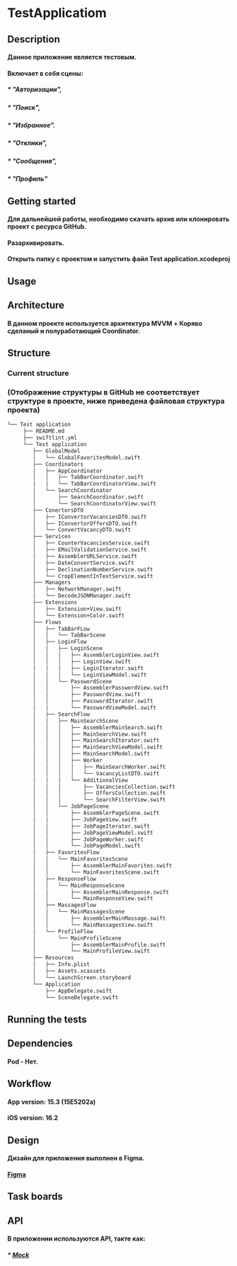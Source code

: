 # TestApplicatiom

## Description
#### Данное приложение является тестовым. 
#### Включает в себя сцены:
##### * "Авторизации",
##### * "Поиск",
##### * "Избранное".
##### * "Отклики", 
##### * "Сообщения",
##### * "Профиль"

## Getting started
#### Для дальнейшей работы, необходимо скачать архив или клонировать проект с ресурса GitHub.
#### Разархивировать.
#### Открыть папку с проектом и запустить файл Test application.xcodeproj

## Usage
####

## Architecture
#### В данном проекте используется архитектура MVVM + Коряво сделаный и полуработающий Coordinator.

## Structure
### Current structure 
### (Отображение структуры в GitHub не соответствует структуре в проекте, ниже приведена файловая структура проекта)

``` bash
└── Test application
     ├── README.md
     ├── swiftlint.yml
     └── Test application
        ├── GlobalModel
        │   └── GlobalFavoritesModel.swift
        ├── Coordinators
        │   ├── AppCoordinator
        │   │   ├── TabBarCoordinator.swift
        │   │   └── TabBarCoordinatorView.swift
        │   └── SearchCoordinator
        │       ├── SearchCoordinator.swift
        │       └── SearchCoordinatorView.swift
        ├── ConertorsDTO
        │   ├── IConvertorVacanciesDTO.swift
        │   ├── IConvertorOffersDTO.swift
        │   └── ConvertVacancyDTO.swift
        ├── Services
        │   ├── CounterVacanciesService.swift
        │   ├── EMailValidationService.swift
        │   ├── AssemblerURLService.swift
        │   ├── DateConvertService.swift
        │   ├── DeclinationNumberService.swift
        │   └── CropElementInTextService.swift
        ├── Managers
        │   ├── NetworkManager.swift
        │   └── DecodeJSONManager.swift
        ├── Extensions
        │   ├── Extension+View.swift
        │   └── Extension+Color.swift
        ├── Flows
       	│   ├── TabBarFLow
        │   │   └── TabBarScene
        │   ├── LoginFlow
        │   │   ├── LoginScene
        │   │   │	├── AssemblerLoginView.swift
        │   │   │	├── LoginView.swift
        │   │   │	├── LoginIterator.swift
        │   │   │	└── LoginViewModel.swift
        │   │   └── PasswordScene
        │   │    	├── AssemblerPasswordView.swift
        │   │    	├── PasswordView.swift
        │   │    	├── PasswordIterator.swift
        │   │    	└── PasswordViewModel.swift
        │   ├── SearchFlow
        │   │   ├── MainSearchScene
        │   │   │	├── AssemblerMainSearch.swift
        │   │   │ 	├── MainSearchView.swift
        │   │   │	├── MainSearchIterator.swift
        │   │   │	├── MainSearchViewModel.swift
        │   │   │	├── MainSearchModel.swift
        │   │   │	├── Worker
        │   │   │	│	├── MainSearchWorker.swift
        │   │   │	│	└── VacancyListDTO.swift
        │   │   │	└── AdditionalView
        │   │   │	 	├── VacanciesCollection.swift
        │   │   │	 	├── OffersCollection.swift
        │   │   │	 	└── SearchFilterView.swift
        │   │   └── JobPageScene
        │   │    	├── AssemblerPageScene.swift
        │   │    	├── JobPageView.swift
        │   │    	├── JobPageIterator.swift
        │   │    	├── JobPageViewModel.swift
        │   │    	├── JobPageWorker.swift
        │   │    	└── JobPageModel.swift
        │   ├── FavoritesFlow
        │   │   └── MainFavoritesScene
        │   │   	├── AssemblerMainFavorites.swift
        │   │   	└── MainFavoritesScene.swift
        │   ├── ResponseFlow
        │   │   └── MainResponseScene
        │   │   	├── AssemblerMainResponse.swift
        │   │   	└── MainResponseView.swift
        │   ├── MassagesFlow
        │   │   └── MainMassagesScene
        │   │   	├── AssemblerMainMassage.swift
        │   │   	└── MainMassagesView.swift
        │   └── ProfileFlow
        │       └── MainProfileScene
        │       	├── AssemblerMainProfile.swift
        │       	└── MainProfileView.swift
        ├── Resources
        │   ├── Info.plist
        │   ├── Assets.xcassets
        │   └── LaunchScreen.storyboard
        └── Application
            ├── AppDelegate.swift
            └── SceneDelegate.swift
```

## Running the tests

## Dependencies
#### Pod - Нет.

## Workflow
#### App version: 15.3 (15E5202a)
#### iOS version: 16.2

## Design
#### Дизайн для приложения выполнен в Figma.
#### [Figma](https://www.figma.com/file/5n1Y5yxk3AnAbQ7g0ZfROG/Effective-Mobile.-%D0%A2%D0%B5%D1%81%D1%82%D0%BE%D0%B2%D0%BE%D0%B5-%D0%B7%D0%B0%D0%B4%D0%B0%D0%BD%D0%B8%D0%B5-%D0%B4%D0%BB%D1%8F-%D1%80%D0%B0%D0%B7%D1%80%D0%B0%D0%B1%D0%BE%D1%82%D1%87%D0%B8%D0%BA%D0%BE%D0%B2.-%D0%9F%D1%80%D0%B8%D0%BB%D0%BE%D0%B6%D0%B5%D0%BD%D0%B8%D0%B5-%D0%B4%D0%BB%D1%8F-%D0%BF%D0%BE%D0%B8%D1%81%D0%BA%D0%B0-%D0%B2%D0%B0%D0%BA%D0%B0%D0%BD%D1%81%D0%B8%D0%B9?type=design&mode=design&t=oGr9aoEVcyeKdrnh-0)

## Task boards
#### 

## API
#### В приложении используются API, такте как:
##### * [Mock](https://run.mocky.io/v3/ed41d10e-0c1f-4439-94fa-9702c9d95c14) 
